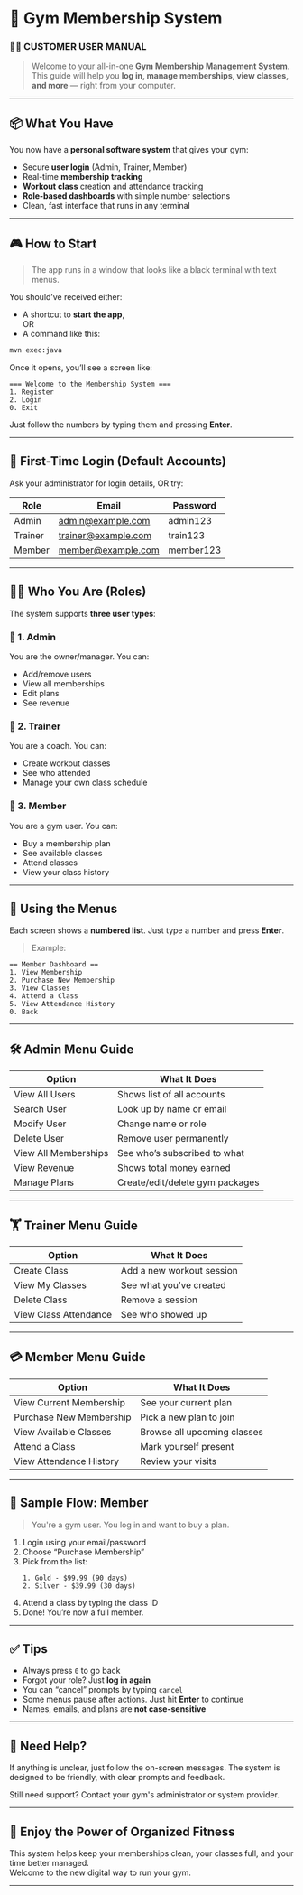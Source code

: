 # 🧾 Gym Membership System  
### 🏋️‍♀️ CUSTOMER USER MANUAL

> Welcome to your all-in-one **Gym Membership Management System**.  
> This guide will help you **log in, manage memberships, view classes, and more** — right from your computer.

---

## 📦 What You Have

You now have a **personal software system** that gives your gym:

- Secure **user login** (Admin, Trainer, Member)  
- Real-time **membership tracking**  
- **Workout class** creation and attendance tracking  
- **Role-based dashboards** with simple number selections  
- Clean, fast interface that runs in any terminal

---

## 🎮 How to Start

> The app runs in a window that looks like a black terminal with text menus.

You should’ve received either:

- A shortcut to **start the app**,  
OR  
- A command like this:

```bash
mvn exec:java
```

Once it opens, you’ll see a screen like:

```
=== Welcome to the Membership System ===
1. Register
2. Login
0. Exit
```

Just follow the numbers by typing them and pressing **Enter**.

---

## 🔑 First-Time Login (Default Accounts)

Ask your administrator for login details, OR try:

| Role   | Email                | Password   |
|--------|----------------------|------------|
| Admin  | admin@example.com    | admin123   |
| Trainer| trainer@example.com  | train123   |
| Member | member@example.com   | member123  |

---

## 🧑‍💼 Who You Are (Roles)

The system supports **three user types**:

### 👤 1. **Admin**
You are the owner/manager. You can:
- Add/remove users
- View all memberships
- Edit plans
- See revenue

### 🧘 2. **Trainer**
You are a coach. You can:
- Create workout classes
- See who attended
- Manage your own class schedule

### 💪 3. **Member**
You are a gym user. You can:
- Buy a membership plan
- See available classes
- Attend classes
- View your class history

---

## 🧭 Using the Menus

Each screen shows a **numbered list**. Just type a number and press **Enter**.

> Example:

```
== Member Dashboard ==
1. View Membership
2. Purchase New Membership
3. View Classes
4. Attend a Class
5. View Attendance History
0. Back
```

---

## 🛠 Admin Menu Guide

| Option | What It Does                              |
|--------|-------------------------------------------|
| View All Users       | Shows list of all accounts       |
| Search User          | Look up by name or email         |
| Modify User          | Change name or role              |
| Delete User          | Remove user permanently          |
| View All Memberships | See who’s subscribed to what     |
| View Revenue         | Shows total money earned         |
| Manage Plans         | Create/edit/delete gym packages  |

---

## 🏋️ Trainer Menu Guide

| Option | What It Does                         |
|--------|--------------------------------------|
| Create Class         | Add a new workout session |
| View My Classes      | See what you’ve created   |
| Delete Class         | Remove a session          |
| View Class Attendance| See who showed up         |

---

## 💳 Member Menu Guide

| Option | What It Does                           |
|--------|----------------------------------------|
| View Current Membership | See your current plan     |
| Purchase New Membership | Pick a new plan to join   |
| View Available Classes  | Browse all upcoming classes |
| Attend a Class          | Mark yourself present     |
| View Attendance History | Review your visits        |

---

## 🔄 Sample Flow: Member

> You're a gym user. You log in and want to buy a plan.

1. Login using your email/password  
2. Choose “Purchase Membership”  
3. Pick from the list:
   ```
   1. Gold - $99.99 (90 days)
   2. Silver - $39.99 (30 days)
   ```
4. Attend a class by typing the class ID  
5. Done! You’re now a full member.

---

## ✅ Tips

- Always press `0` to go back  
- Forgot your role? Just **log in again**  
- You can “cancel” prompts by typing `cancel`  
- Some menus pause after actions. Just hit **Enter** to continue  
- Names, emails, and plans are **not case-sensitive**

---

## 🤝 Need Help?

If anything is unclear, just follow the on-screen messages. The system is designed to be friendly, with clear prompts and feedback.

Still need support? Contact your gym's administrator or system provider.

---

## 🎉 Enjoy the Power of Organized Fitness

This system helps keep your memberships clean, your classes full, and your time better managed.  
Welcome to the new digital way to run your gym.

---
